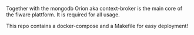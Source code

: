Together with the mongodb Orion aka context-broker is the main 
core of the fiware plattform. It is required for all usage.

This repo contains a docker-compose and a Makefile for easy deployment!